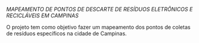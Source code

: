 _MAPEAMENTO DE PONTOS DE DESCARTE DE RESÍDUOS ELETRÔNICOS E RECICLÁVEIS EM CAMPINAS_

O projeto tem como objetivo fazer um mapeamento dos pontos de coletas de resíduos específicos na cidade de Campinas.
